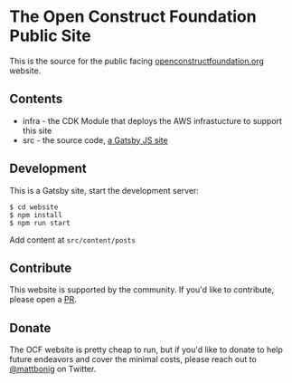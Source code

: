 # The Open Construct Foundation Public Site

This is the source for the public facing [openconstructfoundation.org](https://openconstructfoundation.org/) website.

## Contents

* infra - the CDK Module that deploys the AWS infrastucture to support this site
* src - the source code, [a Gatsby JS site](https://www.gatsbyjs.org/)

## Development

This is a Gatsby site, start the development server:


```shell script
$ cd website
$ npm install
$ npm run start
```

Add content at `src/content/posts`

## Contribute

This website is supported by the community. If you'd like to contribute, please open a [PR](https://github.com/Open-Construct-Foundation/public-site/pulls).

## Donate   

The OCF website is pretty cheap to run, but if you'd like to donate to help future endeavors and cover the minimal costs, please reach out to [@mattbonig](https://twitter.com/mattbonig) on Twitter.

